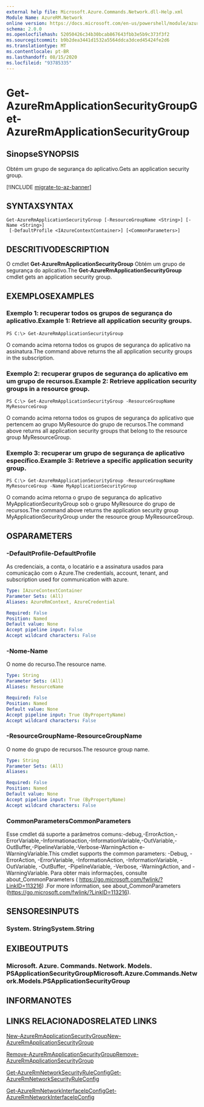 ```yaml
---
external help file: Microsoft.Azure.Commands.Network.dll-Help.xml
Module Name: AzureRM.Network
online version: https://docs.microsoft.com/en-us/powershell/module/azurerm.network/get-azurermapplicationsecuritygroup
schema: 2.0.0
ms.openlocfilehash: 52050426c34b30bcab867643fbb3e5b9c373f3f2
ms.sourcegitcommit: b9b2dea3441d1532a5564ddca3dced45424fe2d6
ms.translationtype: MT
ms.contentlocale: pt-BR
ms.lasthandoff: 08/15/2020
ms.locfileid: "93785335"
---
```

# <span data-ttu-id="30d7d-101">Get-AzureRmApplicationSecurityGroup</span><span class="sxs-lookup"><span data-stu-id="30d7d-101">Get-AzureRmApplicationSecurityGroup</span></span>

## <span data-ttu-id="30d7d-102">Sinopse</span><span class="sxs-lookup"><span data-stu-id="30d7d-102">SYNOPSIS</span></span>
<span data-ttu-id="30d7d-103">Obtém um grupo de segurança do aplicativo.</span><span class="sxs-lookup"><span data-stu-id="30d7d-103">Gets an application security group.</span></span>

[!INCLUDE [migrate-to-az-banner](../../includes/migrate-to-az-banner.md)]

## <span data-ttu-id="30d7d-104">SYNTAX</span><span class="sxs-lookup"><span data-stu-id="30d7d-104">SYNTAX</span></span>

```
Get-AzureRmApplicationSecurityGroup [-ResourceGroupName <String>] [-Name <String>]
 [-DefaultProfile <IAzureContextContainer>] [<CommonParameters>]
```

## <span data-ttu-id="30d7d-105">DESCRITIVO</span><span class="sxs-lookup"><span data-stu-id="30d7d-105">DESCRIPTION</span></span>
<span data-ttu-id="30d7d-106">O cmdlet **Get-AzureRmApplicationSecurityGroup** Obtém um grupo de segurança do aplicativo.</span><span class="sxs-lookup"><span data-stu-id="30d7d-106">The **Get-AzureRmApplicationSecurityGroup** cmdlet gets an application security group.</span></span>

## <span data-ttu-id="30d7d-107">EXEMPLOS</span><span class="sxs-lookup"><span data-stu-id="30d7d-107">EXAMPLES</span></span>

### <span data-ttu-id="30d7d-108">Exemplo 1: recuperar todos os grupos de segurança do aplicativo.</span><span class="sxs-lookup"><span data-stu-id="30d7d-108">Example 1: Retrieve all application security groups.</span></span>
```
PS C:\> Get-AzureRmApplicationSecurityGroup
```

<span data-ttu-id="30d7d-109">O comando acima retorna todos os grupos de segurança do aplicativo na assinatura.</span><span class="sxs-lookup"><span data-stu-id="30d7d-109">The command above returns the all application security groups in the subscription.</span></span>

### <span data-ttu-id="30d7d-110">Exemplo 2: recuperar grupos de segurança do aplicativo em um grupo de recursos.</span><span class="sxs-lookup"><span data-stu-id="30d7d-110">Example 2: Retrieve application security groups in a resource group.</span></span>
```
PS C:\> Get-AzureRmApplicationSecurityGroup -ResourceGroupName MyResourceGroup
```

<span data-ttu-id="30d7d-111">O comando acima retorna todos os grupos de segurança do aplicativo que pertencem ao grupo MyResource do grupo de recursos.</span><span class="sxs-lookup"><span data-stu-id="30d7d-111">The command above returns all application security groups that belong to the resource group MyResourceGroup.</span></span>

### <span data-ttu-id="30d7d-112">Exemplo 3: recuperar um grupo de segurança de aplicativo específico.</span><span class="sxs-lookup"><span data-stu-id="30d7d-112">Example 3: Retrieve a specific application security group.</span></span>
```
PS C:\> Get-AzureRmApplicationSecurityGroup -ResourceGroupName MyResourceGroup -Name MyApplicationSecurityGroup
```

<span data-ttu-id="30d7d-113">O comando acima retorna o grupo de segurança do aplicativo MyApplicationSecurityGroup sob o grupo MyResource do grupo de recursos.</span><span class="sxs-lookup"><span data-stu-id="30d7d-113">The command above returns the application security group MyApplicationSecurityGroup under the resource group MyResourceGroup.</span></span>

## <span data-ttu-id="30d7d-114">OS</span><span class="sxs-lookup"><span data-stu-id="30d7d-114">PARAMETERS</span></span>

### <span data-ttu-id="30d7d-115">-DefaultProfile</span><span class="sxs-lookup"><span data-stu-id="30d7d-115">-DefaultProfile</span></span>
<span data-ttu-id="30d7d-116">As credenciais, a conta, o locatário e a assinatura usados para comunicação com o Azure.</span><span class="sxs-lookup"><span data-stu-id="30d7d-116">The credentials, account, tenant, and subscription used for communication with azure.</span></span>

```yaml
Type: IAzureContextContainer
Parameter Sets: (All)
Aliases: AzureRmContext, AzureCredential

Required: False
Position: Named
Default value: None
Accept pipeline input: False
Accept wildcard characters: False
```

### <span data-ttu-id="30d7d-117">-Nome</span><span class="sxs-lookup"><span data-stu-id="30d7d-117">-Name</span></span>
<span data-ttu-id="30d7d-118">O nome do recurso.</span><span class="sxs-lookup"><span data-stu-id="30d7d-118">The resource name.</span></span>

```yaml
Type: String
Parameter Sets: (All)
Aliases: ResourceName

Required: False
Position: Named
Default value: None
Accept pipeline input: True (ByPropertyName)
Accept wildcard characters: False
```

### <span data-ttu-id="30d7d-119">-ResourceGroupName</span><span class="sxs-lookup"><span data-stu-id="30d7d-119">-ResourceGroupName</span></span>
<span data-ttu-id="30d7d-120">O nome do grupo de recursos.</span><span class="sxs-lookup"><span data-stu-id="30d7d-120">The resource group name.</span></span>

```yaml
Type: String
Parameter Sets: (All)
Aliases: 

Required: False
Position: Named
Default value: None
Accept pipeline input: True (ByPropertyName)
Accept wildcard characters: False
```

### <span data-ttu-id="30d7d-121">CommonParameters</span><span class="sxs-lookup"><span data-stu-id="30d7d-121">CommonParameters</span></span>
<span data-ttu-id="30d7d-122">Esse cmdlet dá suporte a parâmetros comuns:-debug,-ErrorAction,-ErrorVariable,-Informationaction,-InformationVariable,-OutVariable,-OutBuffer,-PipelineVariable,-Verbose-WarningAction e-WarningVariable.</span><span class="sxs-lookup"><span data-stu-id="30d7d-122">This cmdlet supports the common parameters: -Debug, -ErrorAction, -ErrorVariable, -InformationAction, -InformationVariable, -OutVariable, -OutBuffer, -PipelineVariable, -Verbose, -WarningAction, and -WarningVariable.</span></span> <span data-ttu-id="30d7d-123">Para obter mais informações, consulte about_CommonParameters ( https://go.microsoft.com/fwlink/?LinkID=113216) .</span><span class="sxs-lookup"><span data-stu-id="30d7d-123">For more information, see about_CommonParameters (https://go.microsoft.com/fwlink/?LinkID=113216).</span></span>

## <span data-ttu-id="30d7d-124">SENSORES</span><span class="sxs-lookup"><span data-stu-id="30d7d-124">INPUTS</span></span>

### <span data-ttu-id="30d7d-125">System. String</span><span class="sxs-lookup"><span data-stu-id="30d7d-125">System.String</span></span>

## <span data-ttu-id="30d7d-126">EXIBE</span><span class="sxs-lookup"><span data-stu-id="30d7d-126">OUTPUTS</span></span>

### <span data-ttu-id="30d7d-127">Microsoft. Azure. Commands. Network. Models. PSApplicationSecurityGroup</span><span class="sxs-lookup"><span data-stu-id="30d7d-127">Microsoft.Azure.Commands.Network.Models.PSApplicationSecurityGroup</span></span>

## <span data-ttu-id="30d7d-128">INFORMA</span><span class="sxs-lookup"><span data-stu-id="30d7d-128">NOTES</span></span>

## <span data-ttu-id="30d7d-129">LINKS RELACIONADOS</span><span class="sxs-lookup"><span data-stu-id="30d7d-129">RELATED LINKS</span></span>

[<span data-ttu-id="30d7d-130">New-AzureRmApplicationSecurityGroup</span><span class="sxs-lookup"><span data-stu-id="30d7d-130">New-AzureRmApplicationSecurityGroup</span></span>](./New-AzureRmApplicationSecurityGroup.md)

[<span data-ttu-id="30d7d-131">Remove-AzureRmApplicationSecurityGroup</span><span class="sxs-lookup"><span data-stu-id="30d7d-131">Remove-AzureRmApplicationSecurityGroup</span></span>](./Remove-AzureRmApplicationSecurityGroup.md)

[<span data-ttu-id="30d7d-132">Get-AzureRmNetworkSecurityRuleConfig</span><span class="sxs-lookup"><span data-stu-id="30d7d-132">Get-AzureRmNetworkSecurityRuleConfig</span></span>](./Get-AzureRmNetworkSecurityRuleConfig.md)

[<span data-ttu-id="30d7d-133">Get-AzureRmNetworkInterfaceIpConfig</span><span class="sxs-lookup"><span data-stu-id="30d7d-133">Get-AzureRmNetworkInterfaceIpConfig</span></span>](./Get-AzureRmNetworkInterfaceIpConfig.md)
